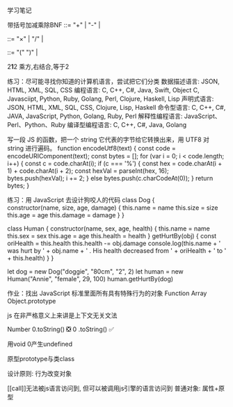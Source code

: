 学习笔记

带括号加减乘除BNF
<AdditiveExpression> ::=  <AdditiveExpression> "+" <MultipleExpression> | <AdditiveExpression> "-" <MultipleExpression> | <MultipleExpression>

<MultipleExpression> ::= <MultipleExpression> "×" <BracketExpression> | <MultipleExpression> "/" <BracketExpression> | <BracketExpression>

<BracketExpression> ::= "(" <AdditiveExpression> ")" | <Number>

2**1**2 乘方,右结合,等于2

练习：尽可能寻找你知道的计算机语言，尝试把它们分类
数据描述语言: JSON, HTML, XML, SQL, CSS
编程语言: C, C++, C#, Java, Swift, Object C, Javasciipt, Python, Ruby, Golang, Perl, Clojure, Haskell, Lisp
声明式语言: JSON, HTML, XML, SQL, CSS, Clojure, Lisp, Haskell
命令型语言: C, C++, C#, JAVA, JavaScript, Python, Golang, Ruby, Perl
解释性编程语言: JavaScript、Perl、Python、Ruby
编译型编程语言: C, C++, C#, Java, Golang

写一段 JS 的函数，把一个 string 它代表的字节给它转换出来，用 UTF8 对 string 进行遍码。
function encodeUtf8(text) {
    const code = encodeURIComponent(text);
    const bytes = [];
    for (var i = 0; i < code.length; i++) {
        const c = code.charAt(i);
        if (c === '%') {
            const hex = code.charAt(i + 1) + code.charAt(i + 2);
            const hexVal = parseInt(hex, 16);
            bytes.push(hexVal);
            i += 2;
        } else bytes.push(c.charCodeAt(0));
    }
    return bytes;
}

练习：用 JavaScript 去设计狗咬人的代码
class Dog {   
    constructor(name, size, age, damage) {
        this.name = name
        this.size = size
        this.age = age
        this.damage = damage
    }
}

class Human {
    constructor(name, sex, age, health) {
        this.name = name
        this.sex = sex
        this.age = age
        this.health = health
    }
    getHurtBy(obj) {
        const oriHealth = this.health
        this.health -= obj.damage
        console.log(this.name + ' was hurt by ' + obj.name + ' . His health decreased from ' + oriHealth + ' to ' + this.health)
    }
}

let dog = new Dog("doggie", "80cm", "2", 2)
let human = new Human("Annie", "female", 29, 100)
human.getHurtBy(dog)

作业：找出 JavaScript 标准里面所有具有特殊行为的对象
Function
Array
Object.prototype


js 在非严格意义上来讲是上下文无关文法

Number
0.toString() ❎
0 .toString() ✅

用void 0产生undefined

原型prototype与类class

设计原则: 行为改变对象

[[call]]无法被js语言访问到, 但可以被调用js引擎的语言访问到
普通对象: 属性+原型
